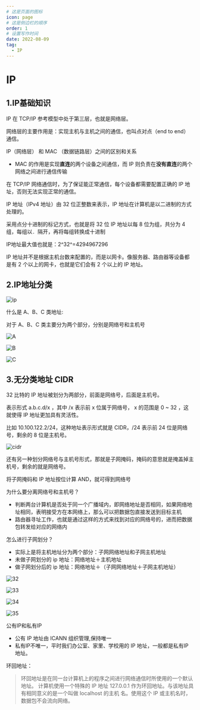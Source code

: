 ```yaml
---
# 这是页面的图标
icon: page
# 这是侧边栏的顺序
order: 1
# 设置写作时间
date: 2022-08-09
tag:
  - IP
---
```

<!-- more -->


# IP

## 1.IP基础知识 

IP 在 TCP/IP 参考模型中处于第三层，也就是⽹络层。   


⽹络层的主要作⽤是：实现主机与主机之间的通信，也叫点对点（end to end）通信。     

IP（⽹络层） 和 MAC （数据链路层）之间的区别和关系  
  - MAC 的作⽤是实现**直连**的两个设备之间通信，⽽ IP 则负责在**没有直连**的两个⽹络之间进⾏通信传输   


在 TCP/IP ⽹络通信时，为了保证能正常通信，每个设备都需要配置正确的 IP 地址，否则⽆法实现正常的通信。    


IP 地址（IPv4 地址）由 32 位正整数来表示，IP 地址在计算机是以⼆进制的⽅式处理的。    

采⽤点分⼗进制的标记⽅式，也就是将 32 位 IP 地址以每 8 位为组，共分为 4 组，每组以`. `隔开，再将每组转换成⼗进制    

IP地址最大值也就是：2^32^=4294967296    


IP 地址并不是根据主机台数来配置的，⽽是以⽹卡。像服务器、路由器等设备都是有 2 个以上的⽹卡，也就是它们会有 2 个以上的 IP 地址。  


## 2.IP地址分类  

![ip](./images/ip.jpg)   


什么是 A、B、C 类地址:    

对于 A、B、C 类主要分为两个部分，分别是⽹络号和主机号


![A](./images/IPA.jpg)  

![B](./images/IPB.jpg)  

![C](./images/IPC.jpg)  

## 3.⽆分类地址 CIDR   

32 ⽐特的 IP 地址被划分为两部分，前⾯是⽹络号，后⾯是主机号。   

表示形式 a.b.c.d/x ，其中 /x 表示前 x 位属于⽹络号， x 的范围是 0 ~ 32 ，这就使得 IP 地址更加具有灵活性。  

⽐如 10.100.122.2/24，这种地址表示形式就是 CIDR，/24 表示前 24 位是⽹络号，剩余的 8 位是主机号。    

![cidr](./images/CIDR.png)

还有另⼀种划分⽹络号与主机号形式，那就是⼦⽹掩码，掩码的意思就是掩盖掉主机号，剩余的就是⽹络号。   

将⼦⽹掩码和 IP 地址按位计算 AND，就可得到⽹络号   

为什么要分离⽹络号和主机号？  

   - 判断两台计算机是否处于同一个广播域内，即网络地址是否相同，如果⽹络地址相同，表明接受⽅在本⽹络上，那么可以把数据包直接发送到⽬标主机   
   - 路由器寻址⼯作，也就是通过这样的⽅式来找到对应的⽹络号的，进⽽把数据包转发给对应的⽹络内   


怎么进⾏⼦⽹划分？   

  - 实际上是将主机地址分为两个部分：⼦⽹⽹络地址和⼦⽹主机地址
  - 未做⼦⽹划分的 ip 地址：⽹络地址＋主机地址  
  - 做⼦⽹划分后的 ip 地址：⽹络地址＋（⼦⽹⽹络地址＋⼦⽹主机地址）  

![32](./images/32.png) 


![33](./images/33.png) 


![34](./images/34.png)  


![35](./images/35.png)


公有IP和私有IP  

- 公有 IP 地址由 ICANN 组织管理,保持唯一
- 私有IP不唯一，平时我们办公室、家⾥、学校⽤的 IP 地址，⼀般都是私有IP 地址。     

环回地址：  

>环回地址是在同⼀台计算机上的程序之间进⾏⽹络通信时所使⽤的⼀个默认地址。
计算机使⽤⼀个特殊的 IP 地址 127.0.0.1 作为环回地址。与该地址具有相同意义的是⼀个叫做 localhost 的主机
名。使⽤这个 IP 或主机名时，数据包不会流向⽹络。